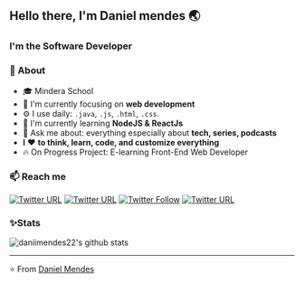 ## Hello there, I'm Daniel mendes 🌏
### I'm the Software Developer

### 🚀 About
- 🎓 Mindera School
- 👀 I'm currently focusing on **web development**
- ⚙️ I use daily: `.java`, `.js`, `.html`, `.css`.
- 🔭 I'm currently learning **NodeJS & ReactJs**
- 💬 Ask me about: everything especially about **tech, series, podcasts**
- **I** ❤️ **to think, learn, code, and customize everything**
- 🔥 On Progress Project: E-learning Front-End Web Developer

### 📫 Reach me
[![Twitter URL](https://img.shields.io/twitter/url?label=email&logo=gmail&style=social&url=http%3A%2F%2Fmailto%3Acontact.ismailhabibi%40gmail.com)](mailto:nunodanielmendes22@gmail.com)
[![Twitter URL](https://img.shields.io/twitter/url?label=LinkedIn&logo=linkedin&style=social&url=https%3A%2F%2Fwww.linkedin.com%2Fin%2Fismailhabibi)](https://www.linkedin.com/in/nunodanielmendes/)
[![Twitter Follow](https://img.shields.io/twitter/follow/daniimendes22?style=social)](https://twitter.com/daniimendes22)
[![Twitter URL](https://img.shields.io/twitter/url?label=Instagram&logo=Instagram&style=social&url=https%3A%2F%2Finstagram.com%2Fismlhbb)](https://www.instagram.com/danii_mendes22/)

### ✨Stats

![daniimendes22's github stats](https://github-readme-stats.vercel.app/api?username=daniimendes22&show_icons=true)

---
⭐️ From [Daniel Mendes](https://github.com/daniimendes22)
